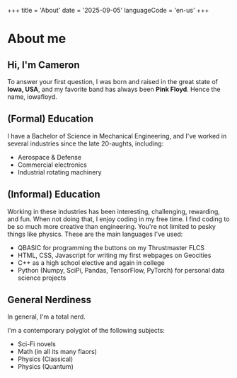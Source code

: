+++
title = 'About'
date = '2025-09-05'
languageCode = 'en-us'
+++

# About me

## Hi, I'm Cameron

To answer your first question, I was born and raised in the great state of **Iowa, USA**, and my favorite band has always been **Pink Floyd**. Hence the name, iowafloyd.

## (Formal) Education

I have a Bachelor of Science in Mechanical Engineering, and I've worked in several industries since the late 20-aughts, including:
- Aerospace & Defense
- Commercial electronics
- Industrial rotating machinery

## (Informal) Education

Working in these industries has been interesting, challenging, rewarding, and fun. When not doing that, I enjoy coding in my free time. I find coding to be so much more creative than engineering. You're not limited to pesky things like physics. These are the main languages I've used:

- QBASIC for programming the buttons on my Thrustmaster FLCS
- HTML, CSS, Javascript for writing my first webpages on Geocities
- C++ as a high school elective and again in college
- Python (Numpy, SciPi, Pandas, TensorFlow, PyTorch) for personal data science projects

## General Nerdiness

In general, I'm a total nerd.

I'm a contemporary polyglot of the following subjects:

- Sci-Fi novels
- Math (in all its many flaors)
- Physics (Classical)
- Physics (Quantum)
